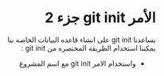
# <div dir="rtl"> الأمر git init جزء 2 </div>

  <div  dir="rtl">
يساعدنا git init على انشاء  قاعده البيانات الخاصه  بنا


<div  dir="rtl">يمكننا استخدام الطريقة المختصره من git init :</div>

<div  dir="rtl">
<ul>  
<li>  واستخدام الامر git init مع اسم المشروع</li>  
</ul>
</div>

</div>

